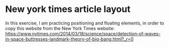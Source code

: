 # New york times article layout
In this exercise, I am practicing positioning and floating elements, in order to copy this website from the New York Times website:
https://www.nytimes.com/2014/03/18/science/space/detection-of-waves-in-space-buttresses-landmark-theory-of-big-bang.html?_r=0